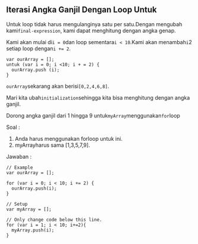 ## Iterasi Angka Ganjil Dengan Loop Untuk

Untuk loop tidak harus mengulanginya satu per satu.Dengan mengubah kami`final-expression`, kami dapat menghitung dengan angka genap.

Kami akan mulai di`i = 0`dan loop sementara`i < 10`.Kami akan menambah`i`2 setiap loop dengan`i += 2`.

```
var ourArray = []; 
untuk (var i = 0; i <10; i + = 2) { 
  ourArray.push (i); 
}
```

`ourArray`sekarang akan berisi`[0,2,4,6,8]`.

Mari kita ubah`initialization`sehingga kita bisa menghitung dengan angka ganjil.

Dorong angka ganjil dari 1 hingga 9 untuk`myArray`menggunakan`for`loop



Soal :

1. Anda harus menggunakan forloop untuk ini.
2. myArrayharus sama \[1,3,5,7,9\].

Jawaban :

```
// Example
var ourArray = [];

for (var i = 0; i < 10; i += 2) {
  ourArray.push(i);
}

// Setup
var myArray = [];

// Only change code below this line.
for (var i = 1; i < 10; i+=2){
  myArray.push(i);
}

```



